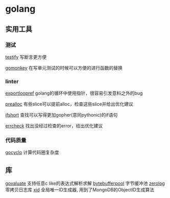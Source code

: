 # golang

## 实用工具

### 测试

[testify](https://github.com/stretchr/testify) 写断言更方便

[gomonkey](https://github.com/agiledragon/gomonkey) 在写单元测试的时候可以方便的进行函数的替换

### linter

[exportloopref](https://github.com/kyoh86/exportloopref) golang的循环中使用指针，很容易引发意料之外的bug

[prealloc](https://github.com/alexkohler/prealloc) 有些slice可以提前alloc，检查这些slice并给出优化建议

[ifshort](https://github.com/esimonov/ifshort) 查找可以写得更加gopher(意同pythonic)的if语句

[errcheck](https://github.com/kisielk/errcheck) 找出没经过检查的error，给出优化建议

### 代码质量

[gocyclo](https://github.com/fzipp/gocyclo) 计算代码圈复杂度

## 库

[govaluate](https://github.com/Knetic/govaluate) 支持任意c like的表达式解析求解
[bytebufferpool](https://github.com/valyala/bytebufferpool) 字节缓冲池
[zerolog](github.com/rs/zerolog) 零拷贝日志库
[xid](https://github.com/rs/xid) 全局唯一ID生成器, 用到了MongoDB的ObjectID生成算法
